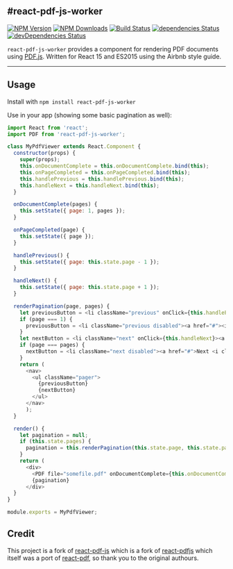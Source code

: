 #react-pdf-js-worker
---
[![NPM Version](https://img.shields.io/npm/v/react-pdf-js-worker.svg?style=flat-square)](https://www.npmjs.com/package/react-pdf-js-worker)
[![NPM Downloads](https://img.shields.io/npm/dm/react-pdf-js-worker.svg?style=flat-square)](https://www.npmjs.com/package/react-pdf-js-worker)
[![Build Status](https://img.shields.io/travis/truckingsim/react-pdf-js-worker/master.svg?style=flat-square)](https://travis-ci.org/truckingsim/react-pdf-js-worker)
[![dependencies Status](https://david-dm.org/truckingsim/react-pdf-js-worker/status.svg)](https://david-dm.org/truckingsim/react-pdf-js-worker)
[![devDependencies Status](https://david-dm.org/truckingsim/react-pdf-js-worker/dev-status.svg)](https://david-dm.org/truckingsim/react-pdf-js-worker?type=dev)

`react-pdf-js-worker` provides a component for rendering PDF documents using [PDF.js](http://mozilla.github.io/pdf.js/). Written for React 15 and ES2015 using the Airbnb style guide.

---

Usage
-----

Install with `npm install react-pdf-js-worker`

Use in your app (showing some basic pagination as well):

```js
import React from 'react';
import PDF from 'react-pdf-js-worker';

class MyPdfViewer extends React.Component {
  constructor(props) {
    super(props);
    this.onDocumentComplete = this.onDocumentComplete.bind(this);
    this.onPageCompleted = this.onPageCompleted.bind(this);
    this.handlePrevious = this.handlePrevious.bind(this);
    this.handleNext = this.handleNext.bind(this);
  }

  onDocumentComplete(pages) {
    this.setState({ page: 1, pages });
  }

  onPageCompleted(page) {
    this.setState({ page });
  }

  handlePrevious() {
    this.setState({ page: this.state.page - 1 });
  }

  handleNext() {
    this.setState({ page: this.state.page + 1 });
  }

  renderPagination(page, pages) {
    let previousButton = <li className="previous" onClick={this.handlePrevious}><a href="#"><i className="fa fa-arrow-left"></i> Previous</a></li>;
    if (page === 1) {
      previousButton = <li className="previous disabled"><a href="#"><i className="fa fa-arrow-left"></i> Previous</a></li>;
    }
    let nextButton = <li className="next" onClick={this.handleNext}><a href="#">Next <i className="fa fa-arrow-right"></i></a></li>;
    if (page === pages) {
      nextButton = <li className="next disabled"><a href="#">Next <i className="fa fa-arrow-right"></i></a></li>;
    }
    return (
      <nav>
        <ul className="pager">
          {previousButton}
          {nextButton}
        </ul>
      </nav>
      );
  }

  render() {
    let pagination = null;
    if (this.state.pages) {
      pagination = this.renderPagination(this.state.page, this.state.pages);
    }
    return (
      <div>
        <PDF file="somefile.pdf" onDocumentComplete={this.onDocumentComplete} onPageCompleted={this.onPageCompleted} page={this.state.page} />
        {pagination}
      </div>
  }
}

module.exports = MyPdfViewer;
```


## Credit

This project is a fork of [react-pdf-js](https://github.com/mikecousins/react-pdf-js) which is a fork of [react-pdfjs](https://github.com/erikras/react-pdfjs) which itself was a port of [react-pdf](https://github.com/nnarhinen/react-pdf), so thank you to
the original authours.

